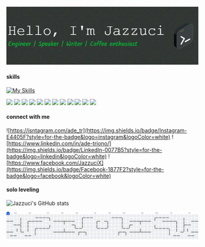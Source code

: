 

![Jazzuci](github-header-image.png)
<!--
**Jazzuci/Jazzuci** is a ✨ _special_ ✨ repository because its `README.md` (this file) appears on your GitHub profile.

Here are some ideas to get you started:

- 🔭 I’m currently working on ...
- 🌱 I’m currently learning ...
- 👯 I’m looking to collaborate on ...
- 🤔 I’m looking for help with ...
- 💬 Ask me about ...
- 📫 How to reach me: ...
- 😄 Pronouns: ...
- ⚡ Fun fact: ...
-->

#### skills

[![My Skills](https://skillicons.dev/icons?i=html,css,azure,tailwind,javascript,nestjs,php,laravel,typescript,react,&perline=)](https://skillicons.dev)

<img src="https://img.shields.io/badge/HTML5-E34F26?style=for-the-badge&logo=html5&logoColor=white" /> <img src="https://img.shields.io/badge/CSS3-1572B6?style=for-the-badge&logo=css3&logoColor=white" /> <img src="https://img.shields.io/badge/Tailwind_CSS-38B2AC?style=for-the-badge&logo=tailwind-css&logoColor=white" /> <img src="https://img.shields.io/badge/JavaScript-323330?style=for-the-badge&logo=javascript&logoColor=F7DF1E" /> <img src="https://img.shields.io/badge/nestjs-E0234E?style=for-the-badge&logo=nestjs&logoColor=white" /> <img src="https://img.shields.io/badge/next%20js-000000?style=for-the-badge&logo=nextdotjs&logoColor=white" /> <img src="https://img.shields.io/badge/PHP-777BB4?style=for-the-badge&logo=php&logoColor=white" /> <img src="https://img.shields.io/badge/Laravel-FF2D20?style=for-the-badge&logo=laravel&logoColor=white" /> <img src="https://img.shields.io/badge/TypeScript-007ACC?style=for-the-badge&logo=typescript&logoColor=white" /> <img src="https://img.shields.io/badge/React-20232A?style=for-the-badge&logo=react&logoColor=61DAFB" /> <img src="https://img.shields.io/badge/ChatGPT-74aa9c?style=for-the-badge&logo=openai&logoColor=white" /> <img src="https://img.shields.io/badge/github%20copilot-000000?style=for-the-badge&logo=githubcopilot&logoColor=white" />

#### connect with me
![https://isntagram.com/ade_tr](https://img.shields.io/badge/Instagram-E4405F?style=for-the-badge&logo=instagram&logoColor=white) ![https://www.linkedin.com/in/ade-triono/](https://img.shields.io/badge/LinkedIn-0077B5?style=for-the-badge&logo=linkedin&logoColor=white) ![https://www.facebook.com/JazzuciX](https://img.shields.io/badge/Facebook-1877F2?style=for-the-badge&logo=facebook&logoColor=white)

#### solo leveling
![Jazzuci's GitHub stats](https://github-readme-stats.vercel.app/api?username=Jazzuci&show_icons=true&theme=synthwave)


<picture>
  <source media="(prefers-color-scheme: dark)" srcset="https://raw.githubusercontent.com/jazzuci/jazzuci/output/pacman-contribution-graph-dark.svg">
  <source media="(prefers-color-scheme: light)" srcset="https://raw.githubusercontent.com/jazzuci/jazzuci/output/pacman-contribution-graph.svg">
  <img alt="pacman contribution graph" src="https://raw.githubusercontent.com/jazzuci/jazzuci/output/pacman-contribution-graph.svg">
</picture>

###
